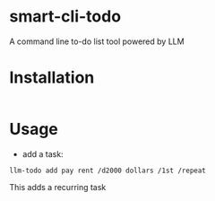 # smart-cli-todo
A command line to-do list tool powered by LLM

# Installation
```bash

```
# Usage
- add a task:
```
llm-todo add pay rent /d2000 dollars /1st /repeat
```
This adds a recurring task
